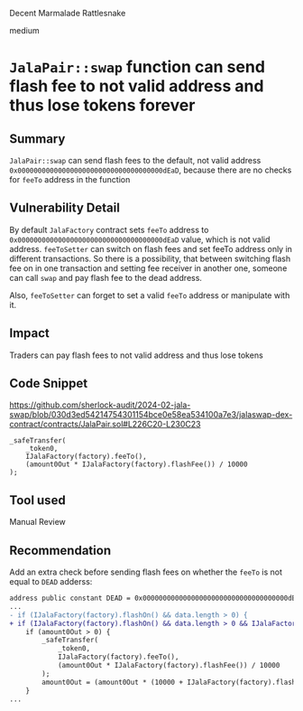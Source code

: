 Decent Marmalade Rattlesnake

medium

# `JalaPair::swap` function can send flash fee to not valid address and thus lose tokens forever

## Summary
`JalaPair::swap` can send flash fees to the default, not valid address `0x000000000000000000000000000000000000dEaD`, because there are no checks for  `feeTo` address in the function

## Vulnerability Detail
By default `JalaFactory` contract sets `feeTo` address to `0x000000000000000000000000000000000000dEaD` value, which is not valid address. `feeToSetter` can switch on flash fees and set feeTo address only in different transactions. So there is a possibility, that between switching flash fee on in one transaction and setting fee receiver in another one, someone can call `swap` and pay flash fee to the dead address. 

Also, `feeToSetter` can forget to set a valid `feeTo` address or manipulate with it. 

## Impact
Traders can pay flash fees to not valid address and thus lose tokens

## Code Snippet
https://github.com/sherlock-audit/2024-02-jala-swap/blob/030d3ed54214754301154bce0e58ea534100a7e3/jalaswap-dex-contract/contracts/JalaPair.sol#L226C20-L230C23
```solidity
_safeTransfer(
    _token0,
    IJalaFactory(factory).feeTo(),
    (amount0Out * IJalaFactory(factory).flashFee()) / 10000
);
```

## Tool used

Manual Review

## Recommendation
Add an extra check before sending flash fees on whether the `feeTo` is not equal to `DEAD` adderss:

```diff
address public constant DEAD = 0x000000000000000000000000000000000000dEaD;
...
- if (IJalaFactory(factory).flashOn() && data.length > 0) {
+ if (IJalaFactory(factory).flashOn() && data.length > 0 && IJalaFactory(factory).feeTo() != DEAD) {
    if (amount0Out > 0) {
        _safeTransfer(
            _token0,
            IJalaFactory(factory).feeTo(),
            (amount0Out * IJalaFactory(factory).flashFee()) / 10000
        );
        amount0Out = (amount0Out * (10000 + IJalaFactory(factory).flashFee())) / 10000;
    }
...
```
